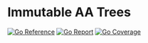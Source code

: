 # Immutable AA Trees

[![Go Reference](https://pkg.go.dev/badge/image)](https://pkg.go.dev/github.com/ncruces/aa)
[![Go Report](https://goreportcard.com/badge/github.com/ncruces/aa)](https://goreportcard.com/report/github.com/ncruces/aa)
[![Go Coverage](https://github.com/ncruces/aa/wiki/coverage.svg)](https://raw.githack.com/wiki/ncruces/aa/coverage.html)

